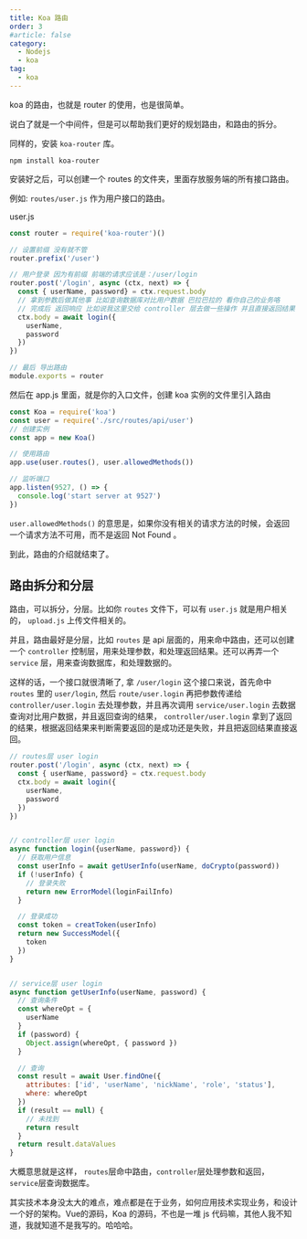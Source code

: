 ```yaml
---
title: Koa 路由
order: 3
#article: false
category:
  - Nodejs
  - koa
tag:
  - koa
---
```


koa 的路由，也就是 router 的使用，也是很简单。

说白了就是一个中间件，但是可以帮助我们更好的规划路由，和路由的拆分。

同样的，安装 `koa-router` 库。

```shell
npm install koa-router
```

安装好之后，可以创建一个 routes 的文件夹，里面存放服务端的所有接口路由。

例如: `routes/user.js` 作为用户接口的路由。

user.js

```javascript
const router = require('koa-router')()

// 设置前缀 没有就不管
router.prefix('/user')

// 用户登录 因为有前缀 前端的请求应该是：/user/login
router.post('/login', async (ctx, next) => {
  const { userName, password} = ctx.request.body
  // 拿到参数后做其他事 比如查询数据库对比用户数据 巴拉巴拉的 看你自己的业务咯
  // 完成后 返回响应 比如说我这里交给 controller 层去做一些操作 并且直接返回结果
  ctx.body = await login({
    userName,
    password
  })
})

// 最后 导出路由
module.exports = router
```

然后在 app.js 里面，就是你的入口文件，创建 koa 实例的文件里引入路由

```javascript
const Koa = require('koa')
const user = require('./src/routes/api/user')
// 创建实例
const app = new Koa()

// 使用路由
app.use(user.routes(), user.allowedMethods())

// 监听端口
app.listen(9527, () => {
  console.log('start server at 9527')
})
```

`user.allowedMethods()` 的意思是，如果你没有相关的请求方法的时候，会返回一个请求方法不可用，而不是返回 Not Found 。

到此，路由的介绍就结束了。

## 路由拆分和分层

路由，可以拆分，分层。比如你 `routes` 文件下，可以有 `user.js` 就是用户相关的， `upload.js` 上传文件相关的。

并且，路由最好是分层，比如 `routes` 是 api 层面的，用来命中路由，还可以创建一个 `controller` 控制层，用来处理参数，和处理返回结果。还可以再弄一个 `service` 层，用来查询数据库，和处理数据的。

这样的话，一个接口就很清晰了, 拿 `/user/login` 这个接口来说，首先命中 `routes` 里的 `user/login`, 然后 `route/user.login` 再把参数传递给 `controller/user.login` 去处理参数，并且再次调用 `service/user.login` 去数据查询对比用户数据，并且返回查询的结果，
`controller/user.login` 拿到了返回的结果，根据返回结果来判断需要返回的是成功还是失败，并且把返回结果直接返回。

```javascript
// routes层 user login
router.post('/login', async (ctx, next) => {
  const { userName, password} = ctx.request.body
  ctx.body = await login({
    userName,
    password
  })
})


// controller层 user login
async function login({userName, password}) {
  // 获取用户信息
  const userInfo = await getUserInfo(userName, doCrypto(password))
  if (!userInfo) {
    // 登录失败
    return new ErrorModel(loginFailInfo)
  }

  // 登录成功
  const token = creatToken(userInfo)
  return new SuccessModel({
    token
  })
}


// service层 user login
async function getUserInfo(userName, password) {
  // 查询条件
  const whereOpt = {
    userName
  }
  if (password) {
    Object.assign(whereOpt, { password })
  }

  // 查询
  const result = await User.findOne({
    attributes: ['id', 'userName', 'nickName', 'role', 'status'],
    where: whereOpt
  })
  if (result == null) {
    // 未找到
    return result
  }
  return result.dataValues
}
```

大概意思就是这样， `routes`层命中路由，`controller`层处理参数和返回，`service`层查询数据库。

其实技术本身没太大的难点，难点都是在于业务，如何应用技术实现业务，和设计一个好的架构。Vue的源码，Koa 的源码，不也是一堆 js 代码嘛，其他人我不知道，我就知道不是我写的。哈哈哈。
